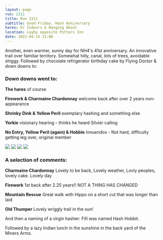 ```yaml
---
layout: page
run: 2211
title: Run 2211
subtitle: Good Friday, Hash Anniversary
hares: Er Indoors & Hanging About
location: Layby opposite Potters Inn
date: 2022-04-15 11:00
---
```


Another, even warmer, sunny day for NH4's 41st anniversary. An innovative trail over familiar territory. Somewhat hilly, canal, lots of trees, avoidable shiggy.
Followed by chocolate refrigerator birthday cake by Flying Doctor & down downs to:

### Down downs went to:

__The hares__ of course

__Firework & Charmaine Chardonnay__ welcome back after over 2 years non-appearance

__Shrinky Dink & Yellow Peril__ exemplary hashing and something else

__Yorkie__ visionary hearing – thinks he heard Silvier calling

__No Entry, Yellow Peril (again) & Hobble__ Innuendos - Not hard, difficulty getting leg over, original member

<img src="{{ '/assets/img/scribe/2211/2211-1.jpg' | prepend: site.baseurl }}" class="post-img">
<img src="{{ '/assets/img/scribe/2211/2211-2.jpg' | prepend: site.baseurl }}" class="post-img">
<img src="{{ '/assets/img/scribe/2211/2211-3.jpg' | prepend: site.baseurl }}" class="post-img">
<img src="{{ '/assets/img/scribe/2211/2211-4.jpg' | prepend: site.baseurl }}" class="post-img">

### A selection of comments:

__Charmaine Chardonnay__ Lovely to be back, Lovely weather, Lovly peoples, lovely cake. Lovely day

__Firework__ 1st back after 2.25 years!! NOT A THING HAS CHANGED

__Mountain Rescue__ Great walk with Hippo on a short cut that was longer than laid

__Old Thumper__ Lovely wriggly trail in the sun!

And then a naming of a virgin hasher: Fifi was named Hash Hobbit.

Followed by a lazy Indian lunch in the sunshine in the back yard of the Miners Arms.
